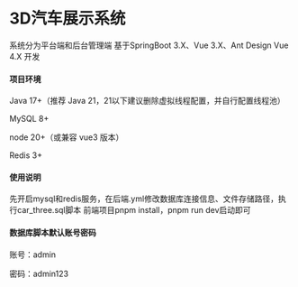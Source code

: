 # 3D汽车展示系统
系统分为平台端和后台管理端
基于SpringBoot 3.X、Vue 3.X、Ant Design Vue 4.X 开发

#### 项目环境
Java 17+（推荐 Java 21，21以下建议删除虚拟线程配置，并自行配置线程池）

MySQL 8+

node 20+（或兼容 vue3 版本）

Redis 3+

#### 使用说明
先开启mysql和redis服务，在后端.yml修改数据库连接信息、文件存储路径，执行car_three.sql脚本
前端项目pnpm install，pnpm run dev启动即可

#### 数据库脚本默认账号密码
账号：admin

密码：admin123